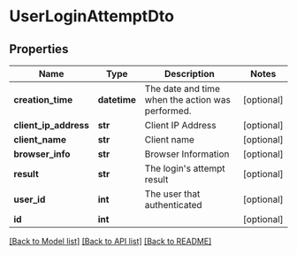 # UserLoginAttemptDto

## Properties
Name | Type | Description | Notes
------------ | ------------- | ------------- | -------------
**creation_time** | **datetime** | The date and time when the action was performed. | [optional] 
**client_ip_address** | **str** | Client IP Address | [optional] 
**client_name** | **str** | Client name | [optional] 
**browser_info** | **str** | Browser Information | [optional] 
**result** | **str** | The login&#39;s attempt result | [optional] 
**user_id** | **int** | The user that authenticated | [optional] 
**id** | **int** |  | [optional] 

[[Back to Model list]](../README.md#documentation-for-models) [[Back to API list]](../README.md#documentation-for-api-endpoints) [[Back to README]](../README.md)


